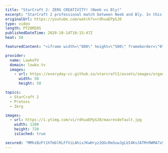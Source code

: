 ```yaml
---
title: "StarCraft 2: ZERG CREATIVITY! (Neeb vs Bly)"
excerpt: "StarCraft 2 professional match between Neeb and Bly. In this Protoss versus Zerg we see the Protoss playing a pretty standard strategy focused around Void Rays. Bly decides to mix it up (read: plays his normal strategies) and go for a Gold first, push with Queens and Roaches and then transitions towards"
originalUrl: https://youtube.com/watch?v=rdhuaEPpSJ0
type: video
length: PT28M28S
publishedDateTime: 2020-10-14T10:15:47Z
heat: 50

featuredContent: "<iframe width=\"800\" height=\"500\" frameborder=\"0\" src=\"https://www.youtube.com/embed/rdhuaEPpSJ0\" allow=\"accelerometer; autoplay; encrypted-media; gyroscope; picture-in-picture\" allowfullscreen></iframe>"

provider:
  name: LowkoTV
  domain: lowko.tv
  images:
    - url: https://everyday-cc.github.io/starcraft2/assets/images/organizations/lowko.tv-50x50.jpg
      width: 50
      height: 50

topics:
  - StarCraft 2
  - Protoss
  - Zerg

images:
  - url: https://i.ytimg.com/vi/rdhuaEPpSJ0/maxresdefault.jpg
    width: 1280
    height: 720
    isCached: true

secured: "MMhiBzFt1hTmblRLFfViLAhivJKwHryz2QGcRmSuwJgLUI4KvJATM+RWMA7x91TExIBpanVpq/R19aotoy6oPqqVzlqF3/9GwYkZHQgZJauGccKmJYjznjeH7tvTPdkKvpXa9x7dUjMb7uAtgr9Fpy+J+/0ptuj5D9B/NHxY/6h0r1UspgBAu7swAzppAazFlCC2AtEIvVTB3XHKFLylRuixbZVuCGWgYgy9f12Wi4SSWqXr4s/D4dQc/erVQXt/NGHCb3aWkKEllQiU5HOo1ueRcfiqMMxu5v9FMzuqByWVObAZm3Z0XLQEOWWpFlXRl0AV9IFmqUTgp0WwSGUXUqn8l6OMqaVRfhyLaTySoAHP4ojiHDKDbmEEE/E1EmvUNHu9Os8aOvWt1lia5/EhJEwPyWJn8vpt7vDGa2lXr8YjzgMO1DYUmZ2cThcI/oae;UCfdtzpplsg605NbWmLnjw=="
---
```



